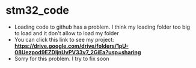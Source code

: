 # stm32_code
* Loading code to github has a problem. I think my loading folder too big to load and it don't allow to load my folder
* You can click this link to see my project: **https://drive.google.com/drive/folders/1pU-08Uezpod9EZDljnUvPV33v7_2GiEa?usp=sharing**
* Sorry for this problem. I try to fix soon
